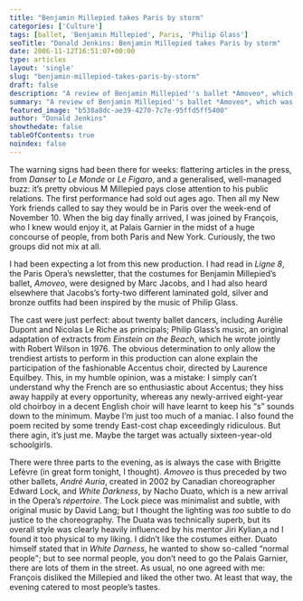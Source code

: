 ```yaml
---
title: "Benjamin Millepied takes Paris by storm"
categories: ['Culture']
tags: [ballet, 'Benjamin Millepied', Paris, 'Philip Glass']
seoTitle: "Donald Jenkins: Benjamin Millepied takes Paris by storm"
date: 2006-11-12T16:51:07+00:00
type: articles
layout: 'single'
slug: "benjamin-millepied-takes-paris-by-storm"  
draft: false
description: "A review of Benjamin Millepied''s ballet *Amoveo*, which was attended by a huge concourse of people from Paris and New York."
summary: "A review of Benjamin Millepied''s ballet *Amoveo*, which was attended by a huge concourse of people from Paris and New York."
featured_image: "b538a8dc-ae39-4270-7c7e-95ffd5ff5400"
author: "Donald Jenkins"
showthedate: false
tableOfContents: true
noindex: false
---
```


The warning signs had been there for weeks: flattering articles in the press, from <cite>Danser</cite> to <cite>Le Monde</cite> or <cite>Le Figaro</cite>, and a generalised, well-managed buzz: it’s pretty obvious M Millepied pays close attention to his public relations. The first performance had sold out ages ago. Then all my New York friends called to say they would be in Paris over the week-end of November 10. When the big day finally arrived, I was joined by François, who I knew would enjoy it, at Palais Garnier in the midst of a huge concourse of people, from both Paris and New York. Curiously, the two groups did not mix at all.

I had been expecting a lot from this new production. I had read in <cite>Ligne 8</cite>, the Paris Opera’s newsletter, that the costumes for Benjamin Millepied’s ballet, <cite>Amoveo</cite>, were designed by Marc Jacobs, and I had also heard elsewhere that Jacobs’s forty-two different laminated gold, silver and bronze outfits had been inspired by the music of Philip Glass.

The cast were just perfect: about twenty ballet dancers, including Aurélie Dupont and Nicolas Le Riche as principals; Philip Glass’s music, an original adaptation of extracts from <cite>Einstein on the Beach</cite>, which he wrote jointly with Robert Wilson in 1976. The obvious determination to only allow the trendiest artists to perform in this production can alone explain the participation of the fashionable Accentus choir, directed by Laurence Equilbey. This, in my humble opinion, was a mistake: I simply can’t understand why the French are so enthusiastic about Accentus; they hiss away happily at every opportunity, whereas any newly-arrived eight-year old choirboy in a decent English choir will have learnt to keep his <q>s</q> sounds down to the minimum. Maybe I’m just too much of a maniac. I also found the poem recited by some trendy East-cost chap exceedingly ridiculous. But there agin, it’s just me. Maybe the target was actually sixteen-year-old schoolgirls.

There were three parts to the evening, as is always the case with Brigitte Lefèvre (in great form tonight, I thought). <cite>Amoveo</cite> is thus preceded by two other ballets, <cite>André Auria</cite>, created in 2002 by Canadian choreographer Edward Lock, and <cite>White Darkness</cite>, by Nacho Duato, which is a new arrival in the Opera’s *répertoire*. The Lock piece was minimalist and subtle, with original music by David Lang; but I thought the lighting was *too* subtle to do justice to the choreography. The Duata was technically superb, but its overall style was clearly heavily influenced by his mentor Jiri Kylian,a nd I found it too physical to my liking. I didn’t like the costumes either. Duato himself stated that in <cite>White Darness</cite>, he wanted to show so-called <q>normal people</q>; but to see normal people, you don’t need to go the Palais Garnier, there are lots of them in the street. As usual, no one agreed with me: François disliked the Millepied and liked the other two. At least that way, the evening catered to most people’s tastes.
